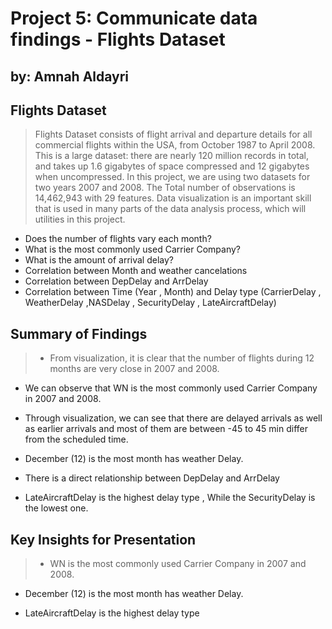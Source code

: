 # Project 5: Communicate data findings - Flights Dataset
## by: Amnah Aldayri


## Flights Dataset

> Flights Dataset consists of flight arrival and departure details for all commercial flights within the USA, from October 1987 to April 2008. This is a large dataset: there are nearly 120 million records in total, and takes up 1.6 gigabytes of space compressed and 12 gigabytes when uncompressed. In this project, we are using two datasets for two years 2007 and 2008. The Total number of observations is 14,462,943 with 29 features. Data visualization is an important skill that is used in many parts of the data analysis process, which will utilities in this project.

- Does the number of flights vary each month?
- What is the most commonly used Carrier Company?
- What is the amount of arrival delay?
- Correlation between Month and weather cancelations
- Correlation between DepDelay and ArrDelay
- Correlation between Time (Year , Month) and Delay type (CarrierDelay , WeatherDelay ,NASDelay , SecurityDelay , LateAircraftDelay)


## Summary of Findings

> - From visualization, it is clear that the number of flights during 12 months are very close in 2007 and 2008.

- We can observe that WN is the most commonly used Carrier Company in 2007 and 2008.

- Through visualization, we can see that there are delayed arrivals as well as earlier arrivals and most of them are between -45 to 45 min differ from the scheduled time.

- December (12) is the most month has weather Delay.

- There is a direct relationship between DepDelay and ArrDelay

- LateAircraftDelay is the highest delay type , While the SecurityDelay is the lowest one.


## Key Insights for Presentation

> - WN is the most commonly used Carrier Company in 2007 and 2008.

-  December (12) is the most month has weather Delay.

- LateAircraftDelay is the highest delay type